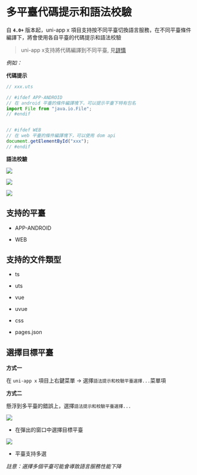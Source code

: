 # 多平臺代碼提示和語法校驗

自 **`4.0+`** 版本起，uni-app x 項目支持按不同平臺切換語言服務，在不同平臺條件編譯下，將會使用各自平臺的代碼提示和語法校驗

> uni-app x支持將代碼編譯到不同平臺, 見[詳情](https://uniapp.dcloud.net.cn/tutorial/platform.html)

*例如：*

**代碼提示**

```typescript
// xxx.uts

// #ifdef APP-ANDROID
// 在 android 平臺的條件編譯塊下，可以提示平臺下特有包名
import File from "java.io.File";
// #endif


// #ifdef WEB
// 在 web 平臺的條件編譯塊下，可以使用 dom api
document.getElementById("xxx");
// #endif

```

**語法校驗**

![](https://web-ext-storage.dcloud.net.cn/hx/language-service-target-support/1.jpg)

![](https://web-ext-storage.dcloud.net.cn/hx/language-service-target-support/3.jpg)

![](https://web-ext-storage.dcloud.net.cn/hx/language-service-target-support/4.jpg)

## 支持的平臺

- APP-ANDROID

- WEB

## 支持的文件類型

- ts

- uts

- vue

- uvue

- css

- pages.json

## 選擇目標平臺

**方式一**

在 `uni-app x` 項目上右鍵菜單 -> 選擇`語法提示和校驗平臺選擇...`菜單項

**方式二**

懸浮到多平臺的錯誤上，選擇`語法提示和校驗平臺選擇...`

![](https://web-ext-storage.dcloud.net.cn/hx/language-service-target-support/5.jpg)

- 在彈出的窗口中選擇目標平臺

![](https://web-ext-storage.dcloud.net.cn/hx/language-service-target-support/2.jpg)

- 平臺支持多選

*註意：選擇多個平臺可能會導致語言服務性能下降*

